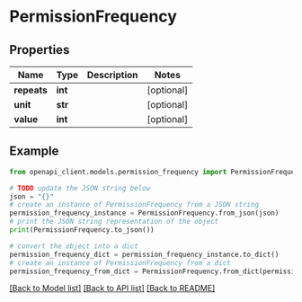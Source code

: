# PermissionFrequency


## Properties

Name | Type | Description | Notes
------------ | ------------- | ------------- | -------------
**repeats** | **int** |  | [optional] 
**unit** | **str** |  | [optional] 
**value** | **int** |  | [optional] 

## Example

```python
from openapi_client.models.permission_frequency import PermissionFrequency

# TODO update the JSON string below
json = "{}"
# create an instance of PermissionFrequency from a JSON string
permission_frequency_instance = PermissionFrequency.from_json(json)
# print the JSON string representation of the object
print(PermissionFrequency.to_json())

# convert the object into a dict
permission_frequency_dict = permission_frequency_instance.to_dict()
# create an instance of PermissionFrequency from a dict
permission_frequency_from_dict = PermissionFrequency.from_dict(permission_frequency_dict)
```
[[Back to Model list]](../README.md#documentation-for-models) [[Back to API list]](../README.md#documentation-for-api-endpoints) [[Back to README]](../README.md)


